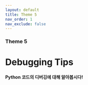 ```yaml
---
layout: default
title: Theme 5
nav_order: 1
nav_exclude: false
---
```

### Theme 5
# Debugging Tips
#### Python 코드의 디버깅에 대해 알아봅시다! 
